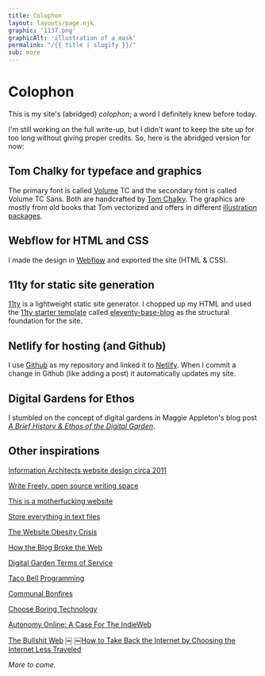 ```yaml
---
title: Colophon
layout: layouts/page.njk
graphic: '1137.png'
graphicAlt: 'illustration of a mask'
permalink: "/{{ title | slugify }}/"
sub: more
---
```


# Colophon
This is my site's (abridged) *colophon*; a word I definitely knew before today. 

I'm still working on the full write-up, but I didn't want to keep the site up for too long without giving proper credits. So, here is the abridged version for now:

## Tom Chalky for typeface and graphics
The primary font is called [Volume](https://tomchalky.com/product/volume-handcrafted-trio-font-family/) TC and the secondary font is called Volume TC Sans. Both are handcrafted by [Tom Chalky](https://tomchalky.com). The graphics are mostly from old books that Tom vectorized and offers in different [illustration packages](https://tomchalky.com/product-category/illustrations/).

## Webflow for HTML and CSS
I made the design in [Webflow](https://webflow.com) and exported the site (HTML & CSS).

## 11ty for static site generation
[11ty](https://www.11ty.dev) is a lightweight static site generator. I chopped up my HTML and used the [11ty starter template](https://www.11ty.dev/docs/starter/) called [eleventy-base-blog](https://github.com/11ty/eleventy-base-blog) as the structural foundation for the site.

## Netlify for hosting (and Github)
I use [Github](https://github.com) as my repository and linked it to [Netlify](https://www.netlify.com). When I commit a change in Github (like adding a post) it automatically updates my site.

## Digital Gardens for Ethos
I stumbled on the concept of digital gardens in Maggie Appleton's blog post *[A Brief History & Ethos of the Digital Garden](https://maggieappleton.com/garden-history)*.


## Other inspirations

[Information Architects website design circa 2011](https://web.archive.org/web/20130501212555/http://ia.net/blog/sweep-the-sleaze/)

[Write Freely, open source writing space](https://writefreely.org)

[This is a motherfucking website](http://motherfuckingwebsite.com/)

[Store everything in text files](https://mnmlist.com/a-case-for-storing-all-your-info-in-text-files/)

[The Website Obesity Crisis](https://idlewords.com/talks/website_obesity.htm)

[How the Blog Broke the Web](https://stackingthebricks.com/how-blogs-broke-the-web/)

[Digital Garden Terms of Service](https://www.swyx.io/digital-garden-tos)

[Taco Bell Programming](https://every.sdf.org/US_ASCII/Geekish/various/taco_bell.txt)

[Communal Bonfires](https://blog.erlend.sh/communal-bonfires)

[Choose Boring Technology](https://mcfunley.com/choose-boring-technology)

[Autonomy Online: A Case For The IndieWeb](https://www.smashingmagazine.com/2020/08/autonomy-online-indieweb/)

[The Bullshit Web](https://pxlnv.com/blog/bullshit-web/)
￼
[￼How to Take Back the Internet by Choosing the Internet Less Traveled](https://cheapskatesguide.org/articles/take-back-the-internet.html)

*More to come.*